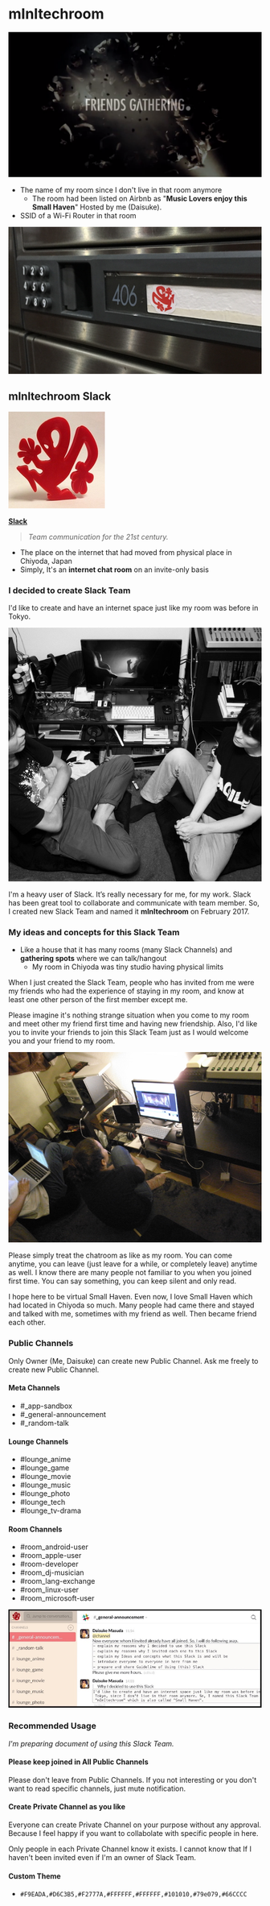 # mInItechroom

![friends-gathering](images/friends-gathering.png)

- The name of my room since I don't live in that room anymore
    - The room had been listed on Airbnb as "**Music Lovers enjoy this Small Haven**" Hosted by me (Daisuke).
- SSID of a Wi-Fi Router in that room

![mInItechroom_406](images/mInItechroom_406.png)


## mInItechroom Slack

![mInItechroom_logo](images/mInItechroom_logo.jpg)

**[Slack](https://slack.com/is)**
> *Team communication for the 21st century.*


- The place on the internet that had moved from physical place in Chiyoda, Japan
- Simply, It's an **internet chat room** on an invite-only basis

### I decided to create Slack Team

I'd like to create and have an internet space just like my room was before in Tokyo.

![mInItechroom_square](images/mInItechroom_square.jpg)


I'm a heavy user of Slack. It’s really necessary for me, for my work. Slack has been great tool to collaborate and communicate with team member. So, I created new Slack Team and named it **mInItechroom** on February 2017.


### My ideas and concepts for this Slack Team

- Like a house that it has many rooms (many Slack Channels) and **gathering spots** where we can talk/hangout
    - My room in Chiyoda was tiny studio having physical limits

When I just created the Slack Team, people who has invited from me were my friends who had the experience of staying in my room, and know at least one other person of the first member except me.

Please imagine it's nothing strange situation when you come to my room and meet other my friend first time and having new friendship. Also, I'd like you to invite your friends to join this Slack Team just as I would welcome you and your friend to my room.

![mInItechroom_rectangle](images/mInItechroom_rectangle.jpg)

Please simply treat the chatroom as like as my room. You can come anytime, you can leave (just leave for a while, or completely leave) anytime as well. I know there are many people not familiar to you when you joined first time. You can say something, you can keep silent and only read.

I hope here to be virtual Small Haven. Even now, I love Small Haven which had located in Chiyoda so much. Many people had came there and stayed and talked with me, sometimes with my friend as well. Then became friend each other.


### Public Channels

Only Owner (Me, Daisuke) can create new Public Channel. Ask me freely to create new Public Channel.

#### Meta Channels

- #_app-sandbox
- #_general-announcement
- #_random-talk

#### Lounge Channels

- #lounge_anime
- #lounge_game
- #lounge_movie
- #lounge_music
- #lounge_photo
- #lounge_tech
- #lounge_tv-drama

#### Room Channels

- #room_android-user
- #room_apple-user
- #room-developer
- #room_dj-musician
- #room_lang-exchange
- #room_linux-user
- #room_microsoft-user

![mInItechroom_slack](images/mInItechroom_slack.jpg)


### Recommended Usage

*I'm preparing document of using this Slack Team.*

#### Please keep joined in All Public Channels

Please don't leave from Public Channels. If you not interesting or you don't want to read specific channels, just mute notification.

#### Create Private Channel as you like

Everyone can create Private Channel on your purpose without any approval. Because I feel happy if you want to collabolate with specific people in here.

Only people in each Private Channel know it exists. I cannot know that If I haven't been invited even if I'm an owner of Slack Team.

#### Custom Theme

- `#F9EADA,#D6C3B5,#F2777A,#FFFFFF,#FFFFFF,#101010,#79e079,#66CCCC`

